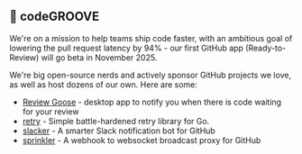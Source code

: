 ## 🚀 codeGROOVE

We're on a mission to help teams ship code faster, with an ambitious goal of lowering the pull request latency by 94% - our first GitHub app (Ready-to-Review) will go beta in November 2025.

We're big open-source nerds and actively sponsor GitHub projects we love, as well as host dozens of our own. Here are some:

* [Review Goose](https://github.com/codeGROOVE-dev/goose) - desktop app to notify you when there is code waiting for your review
* [retry](https://github.com/codeGROOVE-dev/retry) - Simple battle-hardened retry library for Go.
* [slacker](https://github.com/codeGROOVE-dev/slacker) - A smarter Slack notification bot for GitHub
* [sprinkler](https://github.com/codeGROOVE-dev/sprinkler) - A webhook to websocket broadcast proxy for GitHub
